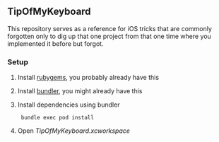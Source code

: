 ## TipOfMyKeyboard

This repository serves as a reference for iOS tricks that are commonly forgotten only to dig up that one project from that one time where you implemented it before but forgot.

### Setup

1. Install [rubygems](https://rubygems.org/pages/download), you probably already have this
1. Install [bundler](https://bundler.io/), you might already have this
1. Install dependencies using bundler

		bundle exec pod install

1. Open *TipOfMyKeyboard.xcworkspace*